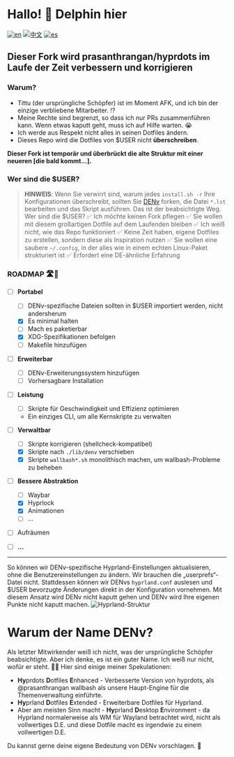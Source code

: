 # Hallo! 👋 Delphin hier

[![en](https://img.shields.io/badge/lang-en-red.svg)](../../Hyprdots-to-DENv.md)
[![中文](https://img.shields.io/badge/lang-中文-orange.svg)](./Hyprdots-to-DENv.zh.md)
[![es](https://img.shields.io/badge/lang-es-yellow.svg)](./Hyprdots-to-DENv.es.md)

## Dieser Fork wird prasanthrangan/hyprdots im Laufe der Zeit verbessern und korrigieren

### Warum?

- Tittu (der ursprüngliche Schöpfer) ist im Moment AFK, und ich bin der einzige verbliebene Mitarbeiter. ⁉️
- Meine Rechte sind begrenzt, so dass ich nur PRs zusammenführen kann. Wenn etwas kaputt geht, muss ich auf Hilfe warten. 😭
- Ich werde aus Respekt nicht alles in seinen Dotfiles ändern.
- Dieses Repo wird die Dotfiles von $USER nicht **überschreiben**.

**Dieser Fork ist temporär und überbrückt die alte Struktur mit einer neueren [die bald kommt...].**

### Wer sind die $USER?

> **HINWEIS**: Wenn Sie verwirrt sind, warum jedes `install.sh -r` Ihre Konfigurationen überschreibt, sollten Sie [DENv](https://github.com/DENv-Project/DENv) forken, die Datei `*.lst` bearbeiten und das Skript ausführen. Das ist der beabsichtigte Weg.
> Wer sind die $USER?
> ✅ Ich möchte keinen Fork pflegen
> ✅ Sie wollen mit diesem großartigen Dotfile auf dem Laufenden bleiben
> ✅ Ich weiß nicht, wie das Repo funktioniert
> ✅ Keine Zeit haben, eigene Dotfiles zu erstellen, sondern diese als Inspiration nutzen
> ✅ Sie wollen eine saubere `~/.config`, in der alles wie in einem echten Linux-Paket strukturiert ist
> ✅ Erfordert eine DE-ähnliche Erfahrung

### ROADMAP 🛣️📍

- [ ] **Portabel**

  - [ ] DENv-spezifische Dateien sollten in $USER importiert werden, nicht andersherum
  - [x] Es minimal halten
  - [ ] Mach es paketierbar
  - [x] XDG-Spezifikationen befolgen
  - [ ] Makefile hinzufügen

- [ ] **Erweiterbar**

  - [ ] DENv-Erweiterungssystem hinzufügen
  - [ ] Vorhersagbare Installation

- [ ] **Leistung**

  - [ ] Skripte für Geschwindigkeit und Effizienz optimieren
  - Ein einziges CLI, um alle Kernskripte zu verwalten

- [ ] **Verwaltbar**

  - [ ] Skripte korrigieren (shellcheck-kompatibel)
  - [x] Skripte nach `./lib/denv` verschieben
  - [x] Skripte `wallbash*.sh` monolithisch machen, um wallbash-Probleme zu beheben

- [ ] **Bessere Abstraktion**

  - [ ] Waybar
  - [x] Hyprlock
  - [x] Animationen
  - [ ] ...

- [ ] Aufräumen
- [ ] **...**

---

So können wir DENv-spezifische Hyprland-Einstellungen aktualisieren, ohne die Benutzereinstellungen zu ändern. Wir brauchen die „userprefs“-Datei nicht. Stattdessen können wir DENvs `hyprland.conf` auslesen und $USER bevorzugte Änderungen direkt in der Konfiguration vornehmen. Mit diesem Ansatz wird DENv nicht kaputt gehen und DENv wird Ihre eigenen Punkte nicht kaputt machen.
![Hyprland-Struktur](https://github.com/user-attachments/assets/91b35c2e-0003-458f-ab58-18fc29541268)

# Warum der Name DENv?

Als letzter Mitwirkender weiß ich nicht, was der ursprüngliche Schöpfer beabsichtigte. Aber ich denke, es ist ein guter Name. Ich weiß nur nicht, wofür er steht. 🤷‍♂️
Hier sind einige meiner Spekulationen:

- **Hy**prdots **D**otfiles **E**nhanced - Verbesserte Version von hyprdots, als @prasanthrangan wallbash als unsere Haupt-Engine für die Themenverwaltung einführte.
- **Hy**prland **D**otfiles **E**xtended - Erweiterbare Dotfiles für Hyprland.
- Aber am meisten Sinn macht - **Hy**prland **D**esktop **E**nvironment - da Hyprland normalerweise als WM für Wayland betrachtet wird, nicht als vollwertiges D.E. und diese
  Dotfile macht es irgendwie zu einem vollwertigen D.E.

Du kannst gerne deine eigene Bedeutung von DENv vorschlagen. 🤔
